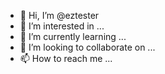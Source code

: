 - 👋 Hi, I’m @eztester
- 👀 I’m interested in ...
- 🌱 I’m currently learning ...
- 💞️ I’m looking to collaborate on ...
- 📫 How to reach me ...

<!---
eztester/eztester is a ✨ special ✨ repository because its `README.md` (this file) appears on your GitHub profile.
You can click the Preview link to take a look at your changes.
--->
